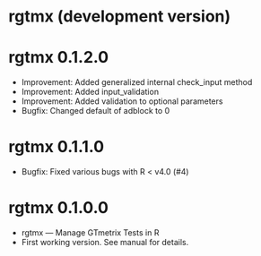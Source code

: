 # rgtmx (development version)


# rgtmx 0.1.2.0

* Improvement: Added generalized internal check_input method
* Improvement: Added input_validation
* Improvement: Added validation to optional parameters
* Bugfix: Changed default of adblock to 0

# rgtmx 0.1.1.0

* Bugfix: Fixed various bugs with R < v4.0 (#4)

# rgtmx 0.1.0.0

* rgtmx — Manage GTmetrix Tests in R
* First working version. See manual for details.
